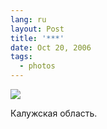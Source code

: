 ```yaml
---
lang: ru
layout: Post
title: '***'
date: Oct 20, 2006
tags:
  - photos
---
```


![](/images/blog/Sapegin-Artem-20D-2006-07-22-229-2921-lj.jpg)

Калужская область.
